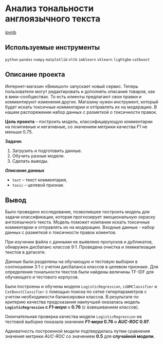 # Анализ тональности англоязычного текста

[ipynb](https://github.com/apashina/data-science-yandex-praktikum/blob/a1a0a9d0609779c26514c53709ce73faebc356f8/Analysis_of_text_tonality/13_analysis_of_text_tonality.ipynb)

## Используемые инструменты

`python` `pandas` `numpy` `matplotlib` `nltk` `imblearn` `sklearn` `lightgbm` `catboost`

## Описание проекта

Интернет-магазин «Викишоп» запускает новый сервис. Теперь пользователи могут редактировать и дополнять описания товаров, как в вики-сообществах. То есть клиенты предлагают свои правки и комментируют изменения других. Магазину нужен инструмент, который будет искать токсичные комментарии и отправлять их на модерацию. В нашем распоряжении набор данных с разметкой о токсичности правок.

**Цель проекта** – построить модель, классифицирующую комментарии на позитивные и негативные, со значением метрики качества F1 не меньше 0.75.

**Задачи:** 

1. Загрузить и подготовить данные.
2. Обучить разные модели.
3. Сделать выводы.

***Описание данных***

* `text` – текст комментария, 
* `toxic` – целевой признак.

## Вывод

Было проведено исследование, позволившее построить модель для задачи классификации, которая прогнозирует эмоциональную окраску англоязычного текста. Модель поможет компании искать токсичные комментарии и отправлять их на модерацию. Входные данные - набор данных с разметкой о токсичности правок клиентов.

При изучении файла с данными не выявлено пропусков и дубликатов, обнаружен дисбаланс классов 9:1. Проведена очистка и лемматизация текстов в датасете.

Данные были разделены на обучающую и тестовую выборки в соотношении 3:1 с учетом дисбаланса классов в целевом признаке. Для определения тональности текстов были найдены величины TF-IDF для обучающего и тестового корпусов.

Были построены и обучены модели `LogisticRegression`, `LGBMClassifier` и `CatBoostClassifier` с помощью поиска по сетке гиперпараметров с учетом необходимости балансировки классов. В результате по критерию качества предсказания наилучшей оказалась модель **`LogisticRegression` с *F1-мера* = 0.76** (с взвешиванием классов).

Окончательная проверка качества модели `LogisticRegression` на тестовой выборке показала значение ***F1-мера* 0.76** и ***AUC-ROC* 0.97**.

Адекватность построенной модели подтвердилась путем сравнения значения метрики *AUC-ROC* со значением **0.5** для **случайной модели**.
